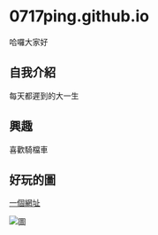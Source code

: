 # 0717ping.github.io

哈囉大家好

## 自我介紹
每天都遲到的大一生

## 興趣
喜歡騎檔車

## 好玩的圖
[一個網址](https://0717ping.org)

![圖](https://encrypted-tbn0.gstatic.com/images?q=tbn:ANd9GcTd6cy2-TW0fHI-N4zv6kEQbPSe2N0BC2qv8Q&usqp=CAU)
